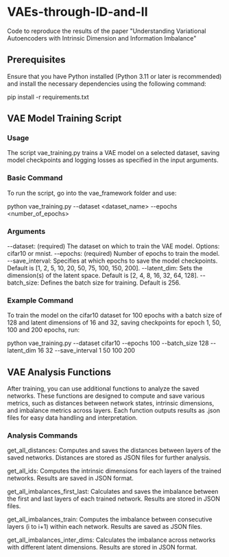 # VAEs-through-ID-and-II
Code to reproduce the results of the paper "Understanding Variational Autoencoders with Intrinsic Dimension and Information Imbalance"

## Prerequisites
Ensure that you have Python installed (Python 3.11 or later is recommended) and install the necessary dependencies using the following command:

pip install -r requirements.txt 
 
## VAE Model Training Script

### Usage
The script vae_training.py trains a VAE model on a selected dataset, saving model checkpoints and logging losses as specified in the input arguments.

### Basic Command
To run the script, go into the vae_framework folder and use:

python vae_training.py --dataset <dataset_name> --epochs <number_of_epochs>

### Arguments
--dataset: (required) The dataset on which to train the VAE model. Options: cifar10 or mnist.
--epochs: (required) Number of epochs to train the model.
--save_interval: Specifies at which epochs to save the model checkpoints. Default is [1, 2, 5, 10, 20, 50, 75, 100, 150, 200].
--latent_dim: Sets the dimension(s) of the latent space. Default is [2, 4, 8, 16, 32, 64, 128].
--batch_size: Defines the batch size for training. Default is 256.

### Example Command
To train the model on the cifar10 dataset for 100 epochs with a batch size of 128 and latent dimensions of 16 and 32, saving checkpoints for epoch 1, 50, 100 and 200 epochs, run:

python vae_training.py --dataset cifar10 --epochs 100 --batch_size 128 --latent_dim 16 32 --save_interval 1 50 100 200

## VAE Analysis Functions
After training, you can use additional functions to analyze the saved networks. These functions are designed to compute and save various metrics, such as distances between network states, intrinsic dimensions, and imbalance metrics across layers. Each function outputs results as .json files for easy data handling and interpretation.

### Analysis Commands
get_all_distances: Computes and saves the distances between layers of the saved networks. Distances are stored as JSON files for further analysis.

get_all_ids: Computes the intrinsic dimensions for each layers of the trained networks. Results are saved in JSON format.

get_all_imbalances_first_last: Calculates and saves the imbalance between the first and last layers of each trained network. Results are stored in JSON files.

get_all_imbalances_train: Computes the imbalance between consecutive layers (i to i+1) within each network. Results are saved as JSON files.

get_all_imbalances_inter_dims: Calculates the imbalance across networks with different latent dimensions. Results are stored in JSON format.